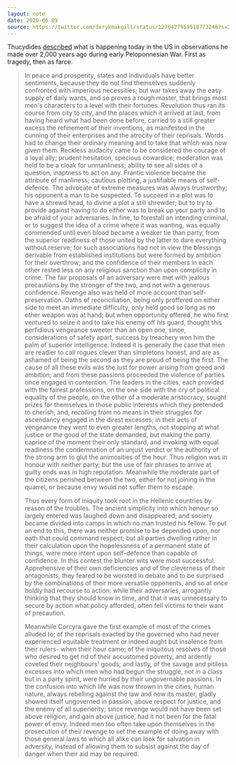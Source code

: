 ```yaml
---
layout: note
date: 2020-06-09
source: https://twitter.com/derykmakgill/status/1270427959518773248?s=20
---
```


Thucydides [described](https://darkwing.uoregon.edu/~klio/tx/gr/corcyra.htm) what is happening today in the US in observations he made over 2,000 years ago during early Peloponnesian War. First as tragedy, then as farce.

>In peace and prosperity, states and individuals have better sentiments, because they do not find themselves suddenly confronted with imperious necessities; but war takes away the easy supply of daily wants, and so proves a rough master, that brings most men's characters to a level with their fortunes. Revolution thus ran its course from city to city, and the places which it arrived at last, from having heard what had been done before, carried to a still greater excess the refinement of their inventions, as manifested in the cunning of their enterprises and the atrocity of their reprisals. Words had to change their ordinary meaning and to take that which was now given them. Reckless audacity came to be considered the courage of a loyal ally; prudent hesitation, specious cowardice; moderation was held to be a cloak for unmanliness; ability to see all sides of a question, inaptness to act on any. Frantic violence became the attribute of manliness; cautious plotting, a justifiable means of self-defence. The advocate of extreme measures was always trustworthy; his opponent a man to be suspected. To succeed in a plot was to have a shrewd head, to divine a plot a still shrewder; but to try to provide against having to do either was to break up your party and to be afraid of your adversaries. In fine, to forestall an intending criminal, or to suggest the idea of a crime where it was wanting, was equally commended until even blood became a weaker tie than party, from the superior readiness of those united by the latter to dare everything without reserve; for such associations had not in view the blessings derivable from established institutions but were formed by ambition for their overthrow; and the confidence of their members in each other rested less on any religious sanction than upon complicity in crime. The fair proposals of an adversary were met with jealous precautions by the stronger of the two, and not with a generous confidence. Revenge also was held of more account than self-preservation. Oaths of reconciliation, being only proffered on either side to meet an immediate difficulty, only held good so long as no other weapon was at hand; but when opportunity offered, he who first ventured to seize it and to take his enemy off his guard, thought this perfidious vengeance sweeter than an open one, since, considerations of safety apart, success by treachery won him the palm of superior intelligence. Indeed it is generally the case that men are readier to call rogues clever than simpletons honest, and are as ashamed of being the second as they are proud of being the first. The cause of all these evils was the lust for power arising from greed and ambition; and from these passions proceeded the violence of parties once engaged in contention. The leaders in the cities, each provided with the fairest professions, on the one side with the cry of political equality of the people, on the other of a moderate aristocracy, sought prizes for themselves in those public interests which they pretended to cherish, and, recoiling from no means in their struggles for ascendancy engaged in the direst excesses; in their acts of vengeance they went to even greater lengths, not stopping at what justice or the good of the state demanded, but making the party caprice of the moment their only standard, and invoking with equal readiness the condemnation of an unjust verdict or the authority of the strong arm to glut the animosities of the hour. Thus religion was in honour with neither party; but the use of fair phrases to arrive at guilty ends was in high reputation. Meanwhile the moderate part of the citizens perished between the two, either for not joining in the quarrel, or because envy would not suffer them to escape.
>
>Thus every form of iniquity took root in the Hellenic countries by reason of the troubles. The ancient simplicity into which honour so largely entered was laughed down and disappeared; and society became divided into camps in which no man trusted his fellow. To put an end to this, there was neither promise to be depended upon, nor oath that could command respect; but all parties dwelling rather in their calculation upon the hopelessness of a permanent state of things, were more intent upon self-defence than capable of confidence. In this contest the blunter wits were most successful. Apprehensive of their own deficiencies and of the cleverness of their antagonists, they feared to be worsted in debate and to be surprised by the combinations of their more versatile opponents, and so at once boldly had recourse to action: while their adversaries, arrogantly thinking that they should know in time, and that it was unnecessary to secure by action what policy afforded, often fell victims to their want of precaution.
>
>Meanwhile Corcyra gave the first example of most of the crimes alluded to; of the reprisals exacted by the governed who had never experienced equitable treatment or indeed aught but insolence from their rulers- when their hour came; of the iniquitous resolves of those who desired to get rid of their accustomed poverty, and ardently coveted their neighbours' goods; and lastly, of the savage and pitiless excesses into which men who had begun the struggle, not in a class but in a party spirit, were hurried by their ungovernable passions. In the confusion into which life was now thrown in the cities, human nature, always rebelling against the law and now its master, gladly showed itself ungoverned in passion, above respect for justice, and the enemy of all superiority; since revenge would not have been set above religion, and gain above justice, had it not been for the fatal power of envy. Indeed men too often take upon themselves in the prosecution of their revenge to set the example of doing away with those general laws to which all alike can look for salvation in adversity, instead of allowing them to subsist against the day of danger when their aid may be required.
